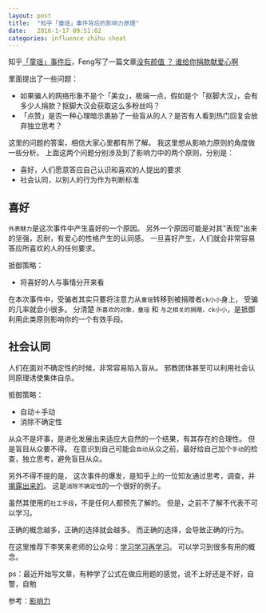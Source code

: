 ```yaml
---
layout: post
title:  "知乎「童瑶」事件背后的影响力原理"
date:   2016-1-17 09:51:02
categories: influence zhihu cheat
---
```


知乎[「童瑶」事件后][tongyao]，Feng写了一篇文章[没有颜值 ？ 谁给你捐款献爱心啊](https://mp.weixin.qq.com/s?__biz=MjM5ODIyMTE0MA==&mid=402026219&idx=1&sn=eb171117ef3803f0aab90e3107554e91&scene=0&key=41ecb04b051110030b77a1282cf40e8758bdeb658efcb9fdfb1244306e00ec4014f6c89e1980dc5475fa693715d91cf3&ascene=0&uin=MTI4ODE0NQ%3D%3D&version=11020201&pass_ticket=CbbBwiPCafJSvT6wo0H5MyL5H7Gz46V25h5XSAIDF9Y%3D)

里面提出了一些问题：

* 如果骗人的网络形象不是个「美女」，极端一点，假如是个「抠脚大汉」，会有多少人捐款？抠脚大汉会获取这么多粉丝吗？
* 「点赞」是否一种心理暗示裹胁了一些盲从的人？是否有人看到热门回复会放弃独立思考？

这里的问题的答案，相信大家心里都有所了解。
我这里想从影响力原则的角度做一些分析。
上面这两个问题分别涉及到了影响力中的两个原则，分别是：

* 喜好，人们愿意答应自己认识和喜欢的人提出的要求
* 社会认同，以别人的行为作为判断标准

## 喜好

`外表魅力`是这次事件中产生喜好的一个原因。
另外一个原因可能是对其"表现"出来的坚强，忍耐，有爱心的性格产生的认同感。
一旦喜好产生，人们就会非常容易答应所喜欢的人的任何要求。

抵御策略：

* 将喜好的人与事情分开来看

在本次事件中，受骗者其实只要将注意力从`童瑶`转移到被捐赠者`ck小小`身上，
受骗的几率就会小很多。
分清楚 `所喜欢的对象，童瑶` 和 `与之相关的捐赠，ck小小`，是抵御利用此类原则影响你的一个有效手段。

## 社会认同

人们在面对不确定性的时候，非常容易陷入盲从。
邪教团体甚至可以利用社会认同原理诱使集体自杀。

抵御策略：

* 自动＋手动
* 消除不确定性

从众不是坏事，是进化发展出来适应大自然的一个结果，有其存在的合理性。
但是盲目从众要不得。
在意识到自己可能会`自动`从众之前，最好给自己加个`手动`的检查，独立思考，避免盲目从众。

另外不得不提的是，
这次事件的爆发，是知乎上的一位知友通过思考，调查，并[揭露出来的](tongyao)。
这是`消除不确定性`的一个很好的例子。

虽然其使用的`社工手段`，不是任何人都预先了解的。
但是，之前不了解不代表不可以学习。

正确的概念越多，正确的选择就会越多。
而正确的选择，会导致正确的行为。

在这里推荐下李笑来老师的公众号：[学习学习再学习][学习学习再学习]。
可以学习到很多有用的概念。


ps：最近开始写文章，有种学了公式在做应用题的感觉，说不上好还是不好，自警，自勉


参考：[影响力][影响力]

[影响力]: http://book.douban.com/subject/1786387/
[学习学习再学习]: https://mp.weixin.qq.com/s?__biz=MzAxNzI4MTMwMw==&mid=401232868&idx=1&sn=409a658e2642422cc2151fb02997add4&scene=1&srcid=0117isf8tYMT6JB8KBFOymYN&key=41ecb04b05111003d9c98517e5ad20f70e962b198601df3fee86260d7028b155ebaee2ad129503fbf52c2be4d2fb1b3b&ascene=0&uin=MTI4ODE0NQ%3D%3D&devicetype=iMac+MacBookPro10%2C1+OSX+OSX+10.10.5+build(14F1021)&version=11020201&pass_ticket=CbbBwiPCafJSvT6wo0H5MyL5H7Gz46V25h5XSAIDF9Y%3D
[tongyao]: https://www.zhihu.com/question/28094932/answer/81383085

